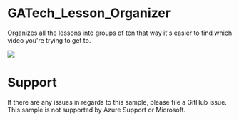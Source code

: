 # GATech_Lesson_Organizer
Organizes all the lessons into groups of ten that way it's easier to find which video you're trying to get to. 

![](Gifs/Convenientizing-Files.gif)

# Support
If there are any issues in regards to this sample, please file a GitHub issue. This sample is not supported by Azure Support or Microsoft. 

